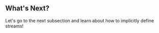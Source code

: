 ##  What's Next?

Let's go to the next subsection and learn about how to implicitly define
streams!

